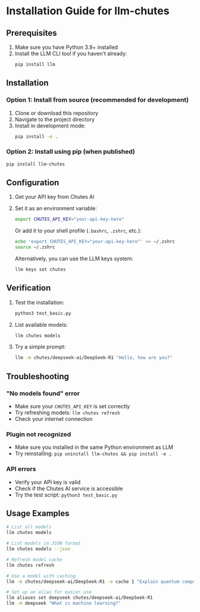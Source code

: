 # Installation Guide for llm-chutes

## Prerequisites

1. Make sure you have Python 3.9+ installed
2. Install the LLM CLI tool if you haven't already:
   ```bash
   pip install llm
   ```

## Installation

### Option 1: Install from source (recommended for development)

1. Clone or download this repository
2. Navigate to the project directory
3. Install in development mode:
   ```bash
   pip install -e .
   ```

### Option 2: Install using pip (when published)

```bash
pip install llm-chutes
```

## Configuration

1. Get your API key from Chutes AI
2. Set it as an environment variable:
   ```bash
   export CHUTES_API_KEY="your-api-key-here"
   ```
   
   Or add it to your shell profile (`.bashrc`, `.zshrc`, etc.):
   ```bash
   echo 'export CHUTES_API_KEY="your-api-key-here"' >> ~/.zshrc
   source ~/.zshrc
   ```

   Alternatively, you can use the LLM keys system:
   ```bash
   llm keys set chutes
   ```

## Verification

1. Test the installation:
   ```bash
   python3 test_basic.py
   ```

2. List available models:
   ```bash
   llm chutes models
   ```

3. Try a simple prompt:
   ```bash
   llm -m chutes/deepseek-ai/DeepSeek-R1 "Hello, how are you?"
   ```

## Troubleshooting

### "No models found" error
- Make sure your `CHUTES_API_KEY` is set correctly
- Try refreshing models: `llm chutes refresh`
- Check your internet connection

### Plugin not recognized
- Make sure you installed in the same Python environment as LLM
- Try reinstalling: `pip uninstall llm-chutes && pip install -e .`

### API errors
- Verify your API key is valid
- Check if the Chutes AI service is accessible
- Try the test script: `python3 test_basic.py`

## Usage Examples

```bash
# List all models
llm chutes models

# List models in JSON format
llm chutes models --json

# Refresh model cache
llm chutes refresh

# Use a model with caching
llm -m chutes/deepseek-ai/DeepSeek-R1 -o cache 1 "Explain quantum computing"

# Set up an alias for easier use
llm aliases set deepseek chutes/deepseek-ai/DeepSeek-R1
llm -m deepseek "What is machine learning?"